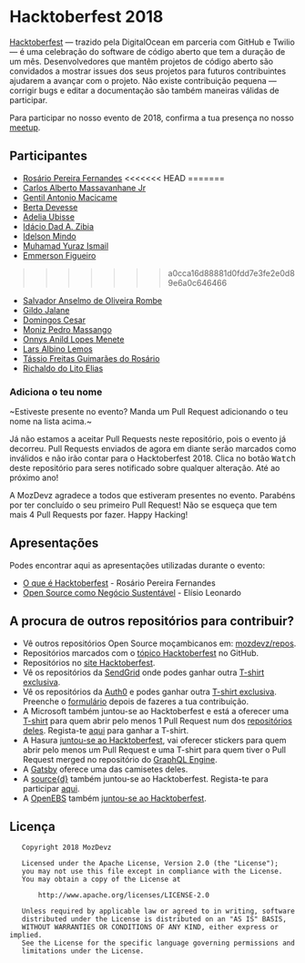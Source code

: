 # Hacktoberfest 2018

[Hacktoberfest](https://hacktoberfest.digitalocean.com) — trazido pela DigitalOcean em parceria com GitHub e Twilio — é uma celebração do software de código aberto que tem a duração de um mês.
Desenvolvedores que mantêm projetos de código aberto são convidados a mostrar issues dos seus projetos para futuros contribuintes ajudarem a avançar com o projeto.
Não existe contribuição pequena — corrigir bugs e editar a documentação são também maneiras válidas de participar.

Para participar no nosso evento de 2018, confirma a tua presença no nosso [meetup](https://www.meetup.com/Mozdevz/events/254945848/).

## Participantes
- [Rosário Pereira Fernandes](https://github.com/rosariopfernandes)
<<<<<<< HEAD
=======
- [Carlos Alberto Massavanhane Jr](https://github.com/cmassavanhanejr)
- [Gentil Antonio Macicame](https://github.com/GentilMacicame)
- [Berta Devesse](https://github.com/bethDev)
- [Adelia Ubisse](https://github.com/AdeliaUbisse)
- [Idácio Dad A. Zibia](https://github.com/idacioDad)
- [Idelson Mindo](https://github.com/idelson)
- [Muhamad Yuraz Ismail](https://github.com/muhamadyuraz07)
- [Emmerson Figueiro](https://github.com/emmerson15)
>>>>>>> a0cca16d88881d0fdd7e3fe2e0d89e6a0c646466
- [Salvador Anselmo de Oliveira Rombe](https://github.com/rostovsaor)
- [Gildo Jalane](https://github.com/GJalane)
- [Domingos Cesar](https://github.com/Domingos058)
- [Moniz Pedro Massango](https://github.com/SlamStunner)
- [Onnys Anild Lopes Menete](https://github.com/Onnys)
- [Lars Albino Lemos](https://github.com/larslemos)
- [Tássio Freitas Guimarães do Rosário](https://github.com/TRosario619)
- [Richaldo do Lito Elias](https://github.com/RichaldoElias)

### Adiciona o teu nome
~Estiveste presente no evento? Manda um Pull Request adicionando o teu nome na lista acima.~

Já não estamos a aceitar Pull Requests neste repositório, pois o evento já decorreu. Pull Requests enviados de agora em diante serão marcados como inválidos e não irão contar para o Hacktoberfest 2018. Clica no botão <kbd>Watch</kbd> deste repositório para seres notificado sobre qualquer alteração. Até ao próximo ano!

A MozDevz agradece a todos que estiveram presentes no evento. Parabéns por ter concluído o seu primeiro Pull Request! Não se esqueça que tem mais 4 Pull Requests por fazer. Happy Hacking!

## Apresentações
Podes encontrar aqui as apresentações utilizadas durante o evento:
- [O que é Hacktoberfest](https://docs.google.com/presentation/d/1qLF59ev9Hl45gyHRzt84o2B9DynYQ2irPuxkbKgL6LY/edit?usp=sharing) - Rosário Pereira Fernandes
- [Open Source como Negócio Sustentável](https://docs.google.com/presentation/d/1Avra-Z8UWww6YuBDk4iQ1n4h7RLLDUTJdRzof4wbjMs/edit?usp=sharing) - Elísio Leonardo

## A procura de outros repositórios para contribuir?
- Vê outros repositórios Open Source moçambicanos em: [mozdevz/repos](https://github.com/mozdevz/repos).
- Repositórios marcados com o [tópico Hacktoberfest](https://github.com/topics/hacktoberfest) no GitHub.
- Repositórios no [site Hacktoberfest](https://hacktoberfest.digitalocean.com/#projects).
- Vê os repositórios da [SendGrid](https://github.com/sendgrid) onde podes ganhar outra [T-shirt exclusiva](https://sendgrid.com/blog/hacktoberfest-2018-hack-on-sendgrid-open-source-projects/).
- Vê os repositórios da [Auth0](https://github.com/auth0) e podes ganhar outra [T-shirt exclusiva](https://auth0.com/blog/celebrate-hacktoberfest-with-auth0/). Preenche o [formulário](https://docs.google.com/forms/d/e/1FAIpQLSeEExVU_OPWhedfWdq3xD0gyrq1uo8_TUwH45JMlDKR7z1WEg/viewform) depois de fazeres a tua contribuição.
- A Microsoft também juntou-se ao Hacktoberfest e está a oferecer uma [T-shirt](http://aka.ms/hacktoberfest) para quem abrir pelo menos 1 Pull Request num dos [repositórios deles](https://open.microsoft.com). Regista-te [aqui](https://microsoft.qualtrics.com/jfe/form/SV_1NrfDyLTNVFun4x) para ganhar a T-shirt.
- A Hasura [juntou-se ao Hacktoberfest](https://blog.hasura.io/announcing-hacktoberfest-2018-with-hasura-621045dc9560), vai oferecer stickers para quem abrir pelo menos um Pull Request e uma T-shirt para quem tiver o Pull Request merged no repositório do [GraphQL Engine](https://github.com/hasura/graphql-engine).
- A [Gatsby](https://github.com/gatsbyjs/gatsby/issues/8719) oferece uma das camisetes deles.
- A [source{d}](https://github.com/src-d/) também juntou-se ao Hacktoberfest. Regista-te para participar [aqui](https://go.sourced.tech/hacktoberfest).
- A [OpenEBS](https://openebs.io) também [juntou-se ao Hacktoberfest](https://openebs.io/hackfests/hacktoberfest-2018).



## Licença
       Copyright 2018 MozDevz
    
       Licensed under the Apache License, Version 2.0 (the "License");
       you may not use this file except in compliance with the License.
       You may obtain a copy of the License at
    
           http://www.apache.org/licenses/LICENSE-2.0
    
       Unless required by applicable law or agreed to in writing, software
       distributed under the License is distributed on an "AS IS" BASIS,
       WITHOUT WARRANTIES OR CONDITIONS OF ANY KIND, either express or implied.
       See the License for the specific language governing permissions and
       limitations under the License.
